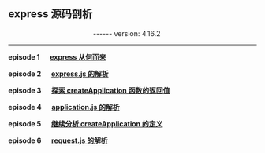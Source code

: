 ## express 源码剖析
&emsp;&emsp;&emsp;&emsp;&emsp;&emsp;&emsp;&emsp;&emsp;&emsp;&emsp;&emsp; ------ version: 4.16.2

- - - 

**episode 1 &emsp;
[express 从何而来](https://github.com/foobull/explore-express/blob/master/collection/episode1.md)**

**episode 2 &emsp;
[express.js 的解析](https://github.com/foobull/explore-express/blob/master/collection/episode2.md)**

**episode 3 &emsp;
[探索 createApplication 函数的返回值](https://github.com/foobull/explore-express/blob/master/collection/episode3.md)**

**episode 4 &emsp;
[application.js 的解析](https://github.com/foobull/explore-express/blob/master/collection/episode4.md)**

**episode 5 &emsp;
[继续分析 createApplication 的定义](https://github.com/foobull/explore-express/blob/master/collection/episode5.md)**

**episode 6 &emsp;
[request.js 的解析](https://github.com/foobull/explore-express/blob/master/collection/episode6.md)**





